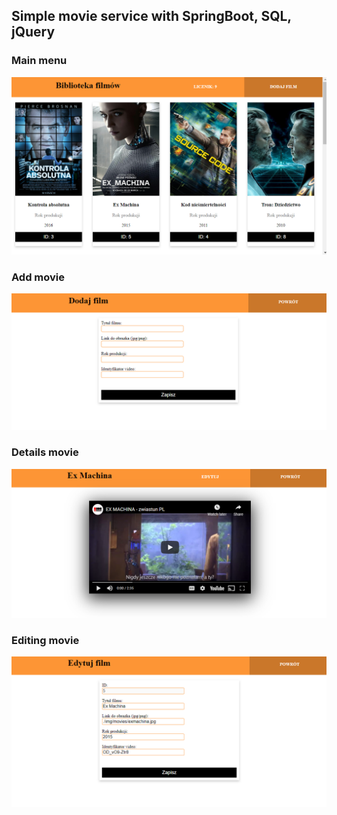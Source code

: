 ## Simple movie service with SpringBoot, SQL, jQuery

### Main menu
![source](src/main/resources/readme/scr_menu.png)

### Add movie
![source](src/main/resources/readme/scr_add.png)

### Details movie
![source](src/main/resources/readme/scr_details.png)

### Editing movie
![source](src/main/resources/readme/scr_edit.png)